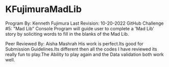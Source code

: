 # KFujimuraMadLib
Program By: Kenneth Fujimura
Last Revision: 10-20-2022
GitHub Challenge #5: "Mad Lib"
Console Program will guide user to complete a 'Mad Lib' story by soliciting words to fill in the blanks of the Mad Lib.

Peer Reviewed By: Aisha Mashrah
His work is perfect.Its good for Submission Guidelines.Its different then all the codes I have reviewed its really fun to play.The Ability to play again and the 
Data validation both work well.


